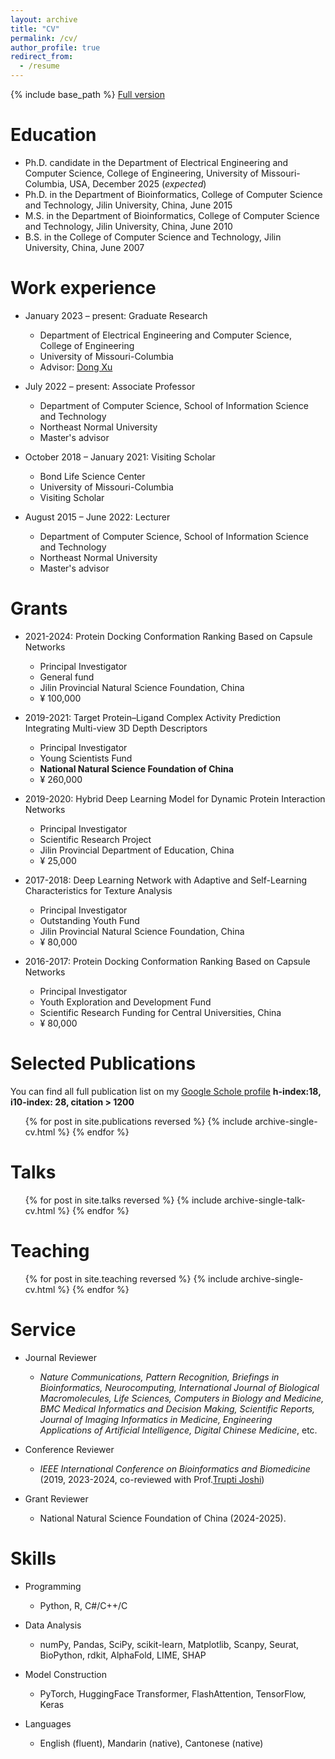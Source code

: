 ```yaml
---
layout: archive
title: "CV"
permalink: /cv/
author_profile: true
redirect_from:
  - /resume
---
```


{% include base_path %} [Full version](../files/CV_latest.pdf)

Education
======
* Ph.D. candidate in the Department of Electrical Engineering and Computer Science, College of Engineering, University of Missouri-Columbia, USA, December 2025 (*expected*)
* Ph.D. in the Department of Bioinformatics, College of Computer Science and Technology, Jilin University, China, June 2015 
* M.S. in the Department of Bioinformatics, College of Computer Science and Technology, Jilin University, China, June 2010
* B.S. in the College of Computer Science and Technology, Jilin University, China, June 2007

Work experience
======
* January 2023 – present: Graduate Research
  * Department of Electrical Engineering and Computer Science, College of Engineering
  * University of Missouri-Columbia
  * Advisor: [Dong Xu](https://engineering.missouri.edu/faculty/dong-xu/)

* July 2022 – present: Associate Professor
  * Department of Computer Science, School of Information Science and Technology
  * Northeast Normal University
  * Master's advisor

* October 2018 – January 2021: Visiting Scholar
  * Bond Life Science Center
  * University of Missouri-Columbia
  * Visiting Scholar

* August 2015 – June 2022: Lecturer
  * Department of Computer Science, School of Information Science and Technology
  * Northeast Normal University
  * Master's advisor


Grants
======
* 2021-2024: Protein Docking Conformation Ranking Based on Capsule Networks
  * Principal Investigator
  * General fund
  * Jilin Provincial Natural Science Foundation, China
  * ¥ 100,000

* 2019-2021: Target Protein–Ligand Complex Activity Prediction Integrating Multi-view 3D Depth Descriptors
  * Principal Investigator
  * Young Scientists Fund
  * **National Natural Science Foundation of China**
  * ¥ 260,000

* 2019-2020: Hybrid Deep Learning Model for Dynamic Protein Interaction Networks 
  * Principal Investigator
  * Scientific Research Project
  * Jilin Provincial Department of Education, China
  * ¥ 25,000

* 2017-2018: Deep Learning Network with Adaptive and Self-Learning Characteristics for Texture Analysis
  * Principal Investigator
  * Outstanding Youth Fund
  * Jilin Provincial Natural Science Foundation, China
  * ¥ 80,000

* 2016-2017: Protein Docking Conformation Ranking Based on Capsule Networks
  * Principal Investigator
  * Youth Exploration and Development Fund
  * Scientific Research Funding for Central Universities, China
  * ¥ 80,000

Selected Publications 
======
  
  You can find all full publication list on my [Google Schole profile](https://scholar.google.com/citations?user=BEd1TywAAAAJ&hl=en)
  **h-index:18, i10-index: 28, citation > 1200** 

  <ul>{% for post in site.publications reversed %}
    {% include archive-single-cv.html %}
  {% endfor %}</ul>
  
Talks
======
  <ul>{% for post in site.talks reversed %}
    {% include archive-single-talk-cv.html  %}
  {% endfor %}</ul>
  
Teaching
======
  <ul>{% for post in site.teaching reversed %}
    {% include archive-single-cv.html %}
  {% endfor %}</ul>
  
Service
======
* Journal Reviewer
  * *Nature Communications, Pattern Recognition, Briefings in Bioinformatics, Neurocomputing, International Journal of Biological Macromolecules, Life Sciences, Computers in Biology and Medicine, BMC Medical Informatics and Decision Making, Scientific Reports, Journal of Imaging Informatics in Medicine, Engineering Applications of Artificial Intelligence, Digital Chinese Medicine*, etc.	

* Conference Reviewer
  * *IEEE International Conference on Bioinformatics and Biomedicine* (2019, 2023-2024, co-reviewed with Prof.[Trupti Joshi](https://engineering.missouri.edu/faculty/trupti-joshi/))

* Grant Reviewer
  * National Natural Science Foundation of China (2024-2025).

Skills
======
* Programming
  * Python, R, C#/C++/C
  
* Data Analysis
  * numPy, Pandas, SciPy, scikit-learn, Matplotlib, Scanpy, Seurat, BioPython, rdkit, AlphaFold, LIME, SHAP

* Model Construction
  * PyTorch, HuggingFace Transformer, FlashAttention, TensorFlow, Keras 

* Languages
  * English (fluent), Mandarin (native), Cantonese (native)